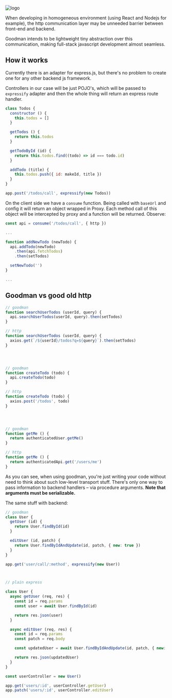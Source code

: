 ![logo](https://user-images.githubusercontent.com/20744231/80919762-8082cd00-8d74-11ea-9de3-e649d9a1da41.png)

When developing in homogeneous environment (using React and Nodejs for example),
the http communication layer may be unneeded barrier between front-end and backend.

Goodman intends to be lightweight tiny abstraction over this communication, making
full-stack javascript development almost seamless.

## How it works

Currently there is an adapter for express.js, but there's no problem to create one for any other backend js framework.

Controllers in our case will be just POJO's, which will be passed to `expressify` adapter and then the whole thing will return
an express route handler.

```javascript
class Todos {
  constructor () {
    this.todos = []
  }

  getTodos () {
    return this.todos
  }

  getTodoById (id) {
    return this.todos.find((todo) => id === todo.id)
  }

  addTodo (title) {
    this.todos.push({ id: makeId, title })
  }
}

app.post('/todos/call', expressify(new Todos))

```

On the client side we have a `consume` function. Being called with `baseUrl` and config it will return an object wrapped
in Proxy. Each method call of this object will be intercepted by proxy and a function will be returned. Observe:

```javascript
const api = consume('/todos/call', { http })

...

function addNewTodo (newTodo) {
  api.addTodo(newTodo)
    .then(api.fetchTodos)
    .then(setTodos)

  setNewTodo('')
}

...

```

## Goodman vs good old http
```javascript
// goodman
function searchUserTodos (userId, query) {
  api.searchUserTodos(userId, query).then(setTodos)
}

// http
function searchUserTodos (userId, query) {
  axios.get(`/${userId}/todos?q=${query}`).then(setTodos)
}




// goodman
function createTodo (todo) {
  api.createTodo(todo)
}

// http
function createTodo (todo) {
  axios.post('/todos', todo)
}




// goodman
function getMe () {
  return authenticatedUser.getMe()
}

// http
function getMe () {
  return authenticatedApi.get('/users/me')
}
```

As you can see, when using goodman, you're just writing your code without need to think about such low-level transport stuff.
There's only one way to pass information to backend handlers – via procedure arguments. **Note that arguments must be serializable.**

The same stuff with backend:

```javascript
// goodman
class User {
  getUser (id) {
    return User.findById(id)
  }

  editUser (id, patch) {
    return User.findByIdAndUpdate(id, patch, { new: true })
  }
}

app.get('user/call/:method', expressify(new User))



// plain express

class User {
  async getUser (req, res) {
    const id = req.params
    const user = await User.findById(id)

    return res.json(user)
  }

  async editUser (req, res) {
    const id = req.params
    const patch = req.body

    const updatedUser = await User.findByIdAndUpdate(id, patch, { new: true })

    return res.json(updatedUser)
  }
}

const userController = new User()

app.get('users/:id', userController.getUser)
app.patch('users/:id', userController.editUser)
```


